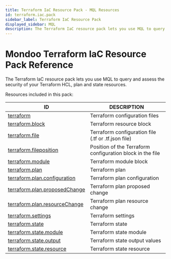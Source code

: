 ```yaml
---
title: Terraform IaC Resource Pack - MQL Resources
id: terraform.iac.pack
sidebar_label: Terraform IaC Resource Pack
displayed_sidebar: MQL
description: The Terraform IaC resource pack lets you use MQL to query and assess the security of your Terraform HCL, plan and state resources.
---
```


# Mondoo Terraform IaC Resource Pack Reference

The Terraform IaC resource pack lets you use MQL to query and assess the security of your Terraform HCL, plan and state resources.

Resources included in this pack:

| ID                                                                | DESCRIPTION                                               |
| ----------------------------------------------------------------- | --------------------------------------------------------- |
| [terraform](terraform.md)                                         | Terraform configuration files                             |
| [terraform.block](terraform.block.md)                             | Terraform resource block                                  |
| [terraform.file](terraform.file.md)                               | Terraform configuration file (.tf or .tf.json file)       |
| [terraform.fileposition](terraform.fileposition.md)               | Position of the Terraform configuration block in the file |
| [terraform.module](terraform.module.md)                           | Terraform module block                                    |
| [terraform.plan](terraform.plan.md)                               | Terraform plan                                            |
| [terraform.plan.configuration](terraform.plan.configuration.md)   | Terraform plan configuration                              |
| [terraform.plan.proposedChange](terraform.plan.proposedchange.md) | Terraform plan proposed change                            |
| [terraform.plan.resourceChange](terraform.plan.resourcechange.md) | Terraform plan resource change                            |
| [terraform.settings](terraform.settings.md)                       | Terraform settings                                        |
| [terraform.state](terraform.state.md)                             | Terraform state                                           |
| [terraform.state.module](terraform.state.module.md)               | Terraform state module                                    |
| [terraform.state.output](terraform.state.output.md)               | Terraform state output values                             |
| [terraform.state.resource](terraform.state.resource.md)           | Terraform state resource                                  |
